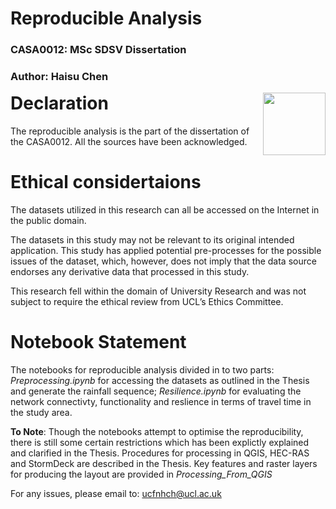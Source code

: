 <div style="float:left">
    <h1 style="width:850px">Reproducible Analysis</h1>
    <h3 style="width:600px">CASA0012: MSc SDSV Dissertation</h3>
    <h3 style="width:600px">Author: Haisu Chen</h3>
</div>
<div style="float:right"><img width="100" src="https://github.com/jreades/i2p/raw/master/img/casa_logo.jpg" /></div>

# Declaration
The reproducible analysis is the part of the dissertation of the CASA0012. All the sources have been acknowledged. 

# Ethical considertaions

The datasets utilized in this research can all be accessed on the Internet in the public domain. 

The datasets in this study may not be relevant to its original intended application. This study has applied potential pre-processes for the possible issues of the dataset, which, however, does not imply that the data source endorses any derivative data that processed in this study.

This research fell within the domain of University Research and was not subject to require the ethical review from UCL’s Ethics Committee.

# Notebook Statement

The notebooks for reproducible analysis divided in to two parts: *Preprocessing.ipynb* for accessing the datasets as outlined in the Thesis and generate the rainfall sequence; *Resilience.ipynb* for evaluating the network connectivty, functionality and reslience in terms of travel time in the study area.

**To Note**: Though the notebooks attempt to optimise the reproducibility, there is still some certain restrictions which has been explictly explained and clarified in the Thesis. Procedures for processing in QGIS, HEC-RAS and StormDeck are described in the Thesis. Key features and raster layers for producing the layout are provided in *Processing_From_QGIS*

For any issues, please email to: ucfnhch@ucl.ac.uk